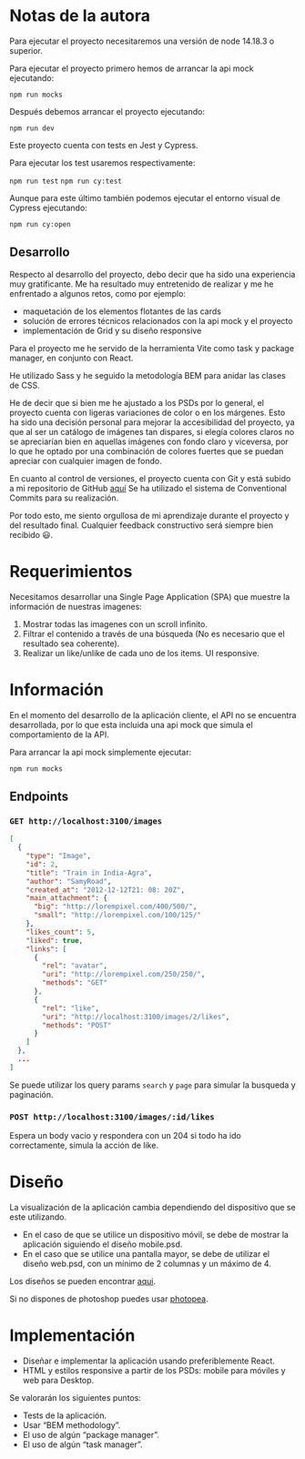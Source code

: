 # Notas de la autora

Para ejecutar el proyecto necesitaremos una versión de node 14.18.3 o superior.

Para ejecutar el proyecto primero hemos de arrancar la api mock ejecutando:

`npm run mocks`

Después debemos arrancar el proyecto ejecutando:

`npm run dev`

Este proyecto cuenta con tests en Jest y Cypress.

Para ejecutar los test usaremos respectivamente:

`npm run test`
`npm run cy:test`

Aunque para este último también podemos ejecutar el entorno visual de Cypress ejecutando:

`npm run cy:open`

## Desarrollo

Respecto al desarrollo del proyecto, debo decir que ha sido una experiencia muy gratificante. Me ha resultado muy entretenido de realizar y me he enfrentado a algunos retos, como por ejemplo:

- maquetación de los elementos flotantes de las cards
- solución de errores técnicos relacionados con la api mock y el proyecto
- implementación de Grid y su diseño responsive

Para el proyecto me he servido de la herramienta Vite como task y package manager, en conjunto con React.


He utilizado Sass y he seguido la metodología BEM para anidar las clases de CSS.

He de decir que si bien me he ajustado a los PSDs por lo general, el proyecto cuenta con ligeras variaciones de color o en los márgenes. Esto ha sido una decisión personal para mejorar la accesibilidad del proyecto, ya que al ser un catálogo de imágenes tan dispares, si elegía colores claros no se apreciarían bien en aquellas imágenes con fondo claro y viceversa, por lo que he optado por una combinación de colores fuertes que se puedan apreciar con cualquier imagen de fondo.

En cuanto al control de versiones, el proyecto cuenta con Git y está subido a mi repositorio de GitHub [aquí](https://github.com/GemaMesasV/SAMY-frontend-test)
Se ha utilizado el sistema de Conventional Commits para su realización.

Por todo esto, me siento orgullosa de mi aprendizaje durante el proyecto y del resultado final.
Cualquier feedback constructivo será siempre bien recibido :smiley:.

# Requerimientos

Necesitamos desarrollar una Single Page Application (SPA) que muestre la información de nuestras imagenes:

1. Mostrar todas las imagenes con un scroll infinito.
2. Filtrar el contenido a través de una búsqueda (No es necesario que el resultado sea coherente).
3. Realizar un like/unlike de cada uno de los items. UI responsive.

# Información

En el momento del desarrollo de la aplicación cliente, el API no se encuentra desarrollada, por
lo que esta incluida una api mock que simula el comportamiento de la API.

Para arrancar la api mock simplemente ejecutar:

`npm run mocks`

## Endpoints

### `GET http://localhost:3100/images`

```json
[
  {
    "type": "Image",
    "id": 2,
    "title": "Train in India-Agra",
    "author": "SamyRoad",
    "created_at": "2012-12-12T21: 08: 20Z",
    "main_attachment": {
      "big": "http://lorempixel.com/400/500/",
      "small": "http://lorempixel.com/100/125/"
    },
    "likes_count": 5,
    "liked": true,
    "links": [
      {
        "rel": "avatar",
        "uri": "http://lorempixel.com/250/250/",
        "methods": "GET"
      },
      {
        "rel": "like",
        "uri": "http://localhost:3100/images/2/likes",
        "methods": "POST"
      }
    ]
  },
  ...
]
```

Se puede utilizar los query params `search` y `page` para simular la busqueda y paginación.

### `POST http://localhost:3100/images/:id/likes`

Espera un body vacio y respondera con un 204 si todo ha ido correctamente, simula la acción de like.

# Diseño

La visualización de la aplicación cambia dependiendo del dispositivo que se este utilizando.

- En el caso de que se utilice un dispositivo móvil, se debe de mostrar la aplicación siguiendo el diseño mobile.psd.
- En el caso que se utilice una pantalla mayor, se debe de utilizar el diseño web.psd, con un mínimo de 2 columnas y un máximo de 4.

Los diseños se pueden encontrar [aqui](https://www.dropbox.com/sh/r1fp5nz7x046kjt/AACQdbp6bZlv2pNtCN2lTEoEa?dl=0).

Si no dispones de photoshop puedes usar [photopea](https://www.photopea.com/).

# Implementación

- Diseñar e implementar la aplicación usando preferiblemente React.
- HTML y estilos responsive a partir de los PSDs: mobile para móviles y web para Desktop.

Se valorarán los siguientes puntos:

- Tests de la aplicación.
- Usar “BEM methodology”.
- El uso de algún “package manager”.
- El uso de algún “task manager”.
